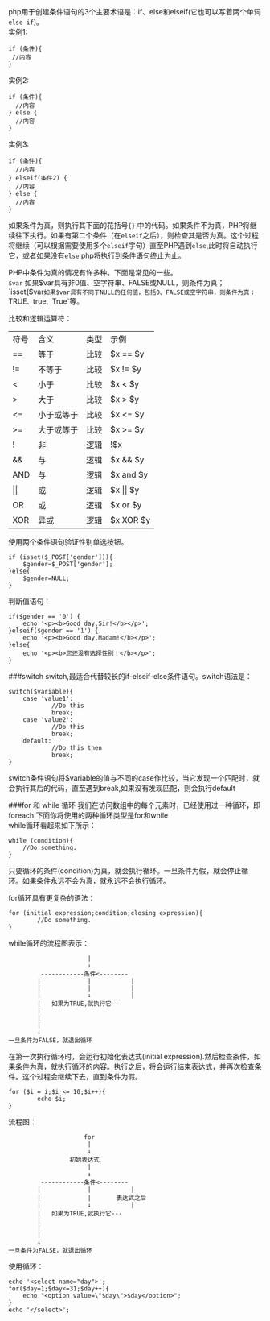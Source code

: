 php用于创建条件语句的3个主要术语是：if、else和elseif(它也可以写着两个单词 `else if`)。    
实例1:

    if (条件){
     //内容
    }

实例2:

    if (条件){
      //内容
    } else {
      //内容
    }

实例3:

    if (条件){
      //内容
    } elseif(条件2) {
      //内容
    } else {
      //内容
    }

如果条件为真，则执行其下面的花括号`{}` 中的代码。如果条件不为真，PHP将继续往下执行。如果有第二个条件（在`elseif`之后），则检查其是否为真。这个过程将继续（可以根据需要使用多个`elseif`字句）直至PHP遇到`else`,此时将自动执行它，或者如果没有`else`,php将执行到条件语句终止为止。
          
PHP中条件为真的情况有许多种。下面是常见的一些。         
`$var` 如果$var具有非0值、空字符串、FALSE或NULL，则条件为真；            
`isset($var` 如果$var具有不同于NULL的任何值，包括0、FALSE或空字符串，则条件为真；             
`TRUE`、`true`、`True`等。    

比较和逻辑运算符：
<table>
<tr><td>符号</td><td>含义</td><td>类型</td><td>示例</td></tr>
<tr><td>==</td><td>等于</td><td>比较</td><td>$x == $y</td></tr>
<tr><td>!=</td><td>不等于</td><td>比较</td><td>$x != $y</td></tr>
<tr><td><</td><td>小于</td><td>比较</td><td>$x <  $y</td></tr>
<tr><td>></td><td>大于</td><td>比较</td><td>$x >  $y</td></tr>
<tr><td><=</td><td>小于或等于</td><td>比较</td><td>$x <= $y</td></tr>
<tr><td>>=</td><td>大于或等于</td><td>比较</td><td>$x >= $y</td></tr>
<tr><td>!</td><td>非</td><td>逻辑</td><td>!$x</td></tr>
<tr><td>&&</td><td>与</td><td>逻辑</td><td>$x && $y</td></tr>
<tr><td>AND</td><td>与</td><td>逻辑</td><td>$x and $y</td></tr>
<tr><td>||</td><td>或</td><td>逻辑</td><td>$x || $y</td></tr>
<tr><td>OR</td><td>或</td><td>逻辑</td><td>$x or $y</td></tr>
<tr><td>XOR</td><td>异或</td><td>逻辑</td><td>$x XOR $y</td></tr>
</table>
使用两个条件语句验证性别单选按钮。

    if (isset($_POST['gender'])){
        $gender=$_POST['gender'];
    }else{
    	$gender=NULL;
    }

判断值语句：

    if($gender == '0') {
        echo '<p><b>Good day,Sir!</b></p>';
    }elseif($gender == '1') {
    	echo '<p><b>Good day,Madam!</b></p>';
    }else{
    	echo '<p><b>您还没有选择性别！</b></p>';
    }

###switch
switch,最适合代替较长的if-elseif-else条件语句。switch语法是：

    switch($variable){
        case 'value1':
                //Do this
                break;
        case 'value2':
                //Do this
                break;
        default:
                //Do this then
                break;
    }

switch条件语句将$variable的值与不同的case作比较，当它发现一个匹配时，就会执行其后的代码，直至遇到break,如果没有发现匹配，则会执行default

###for 和 while 循环
我们在访问数组中的每个元素时，已经使用过一种循环，即 foreach 下面你将使用的两种循环类型是for和while   
while循环看起来如下所示：

    while (condition){
		//Do something.
	}

只要循环的条件(condition)为真，就会执行循环。一旦条件为假，就会停止循环。如果条件永远不会为真，就永远不会执行循环。

for循环具有更复杂的语法：

	for (initial expression;condition;closing expression){
			//Do something.
	}

while循环的流程图表示：
	
						  |
				          ↓
			 ------------条件<--------
			|             |           |
			|	          |           |
			|	          ↓           |
			|	如果为TRUE,就执行它---
			|	
		    |
			|
			↓
    一旦条件为FALSE，就退出循环			

在第一次执行循环时，会运行初始化表达式(initial expression).然后检查条件，如果条件为真，就执行循环的内容。执行之后，将会运行结束表达式，并再次检查条件。这个过程会继续下去，直到条件为假。

	for ($i = i;$i <= 10;$i++){
			echo $i;
	}

流程图：

						 for
						  |
						  ↓
					 初始表达式
						  |
				          ↓
			 ------------条件<--------
			|             |           |
			|	          |       表达式之后
			|	          ↓           |
			|	如果为TRUE,就执行它---
			|	
		    |
			|
			↓
    一旦条件为FALSE，就退出循环

使用循环：

	echo '<select name="day">';
	for($day=1;$day<=31;$day++){
		echo "<option value=\"$day\">$day</option>";
	}
	echo '</select>';


